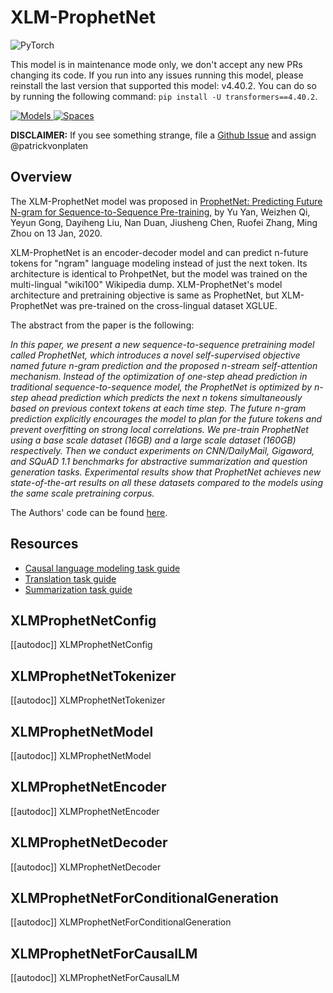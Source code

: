 <!--Copyright 2020 The HuggingFace Team. All rights reserved.

Licensed under the Apache License, Version 2.0 (the "License"); you may not use this file except in compliance with
the License. You may obtain a copy of the License at

http://www.apache.org/licenses/LICENSE-2.0

Unless required by applicable law or agreed to in writing, software distributed under the License is distributed on
an "AS IS" BASIS, WITHOUT WARRANTIES OR CONDITIONS OF ANY KIND, either express or implied. See the License for the
specific language governing permissions and limitations under the License.

⚠️ Note that this file is in Markdown but contain specific syntax for our doc-builder (similar to MDX) that may not be
rendered properly in your Markdown viewer.

-->

# XLM-ProphetNet

<div class="flex flex-wrap space-x-1">
<img alt="PyTorch" src="https://img.shields.io/badge/PyTorch-DE3412?style=flat&logo=pytorch&logoColor=white">
</div>

<Tip warning={true}>

This model is in maintenance mode only, we don't accept any new PRs changing its code.
If you run into any issues running this model, please reinstall the last version that supported this model: v4.40.2.
You can do so by running the following command: `pip install -U transformers==4.40.2`.

</Tip>

<div class="flex flex-wrap space-x-1">
<a href="https://huggingface.co/models?filter=xprophetnet">
<img alt="Models" src="https://img.shields.io/badge/All_model_pages-xprophetnet-blueviolet">
</a>
<a href="https://huggingface.co/spaces/docs-demos/xprophetnet-large-wiki100-cased-xglue-ntg">
<img alt="Spaces" src="https://img.shields.io/badge/%F0%9F%A4%97%20Hugging%20Face-Spaces-blue">
</a>
</div>

**DISCLAIMER:** If you see something strange, file a [Github Issue](https://github.com/huggingface/transformers/issues/new?assignees=&labels=&template=bug-report.md&title) and assign
@patrickvonplaten


## Overview

The XLM-ProphetNet model was proposed in [ProphetNet: Predicting Future N-gram for Sequence-to-Sequence Pre-training,](https://arxiv.org/abs/2001.04063) by Yu Yan, Weizhen Qi, Yeyun Gong, Dayiheng Liu, Nan Duan, Jiusheng Chen, Ruofei
Zhang, Ming Zhou on 13 Jan, 2020.

XLM-ProphetNet is an encoder-decoder model and can predict n-future tokens for "ngram" language modeling instead of
just the next token. Its architecture is identical to ProhpetNet, but the model was trained on the multi-lingual
"wiki100" Wikipedia dump. XLM-ProphetNet's model architecture and pretraining objective is same as ProphetNet, but XLM-ProphetNet was pre-trained on the cross-lingual dataset XGLUE.

The abstract from the paper is the following:

*In this paper, we present a new sequence-to-sequence pretraining model called ProphetNet, which introduces a novel
self-supervised objective named future n-gram prediction and the proposed n-stream self-attention mechanism. Instead of
the optimization of one-step ahead prediction in traditional sequence-to-sequence model, the ProphetNet is optimized by
n-step ahead prediction which predicts the next n tokens simultaneously based on previous context tokens at each time
step. The future n-gram prediction explicitly encourages the model to plan for the future tokens and prevent
overfitting on strong local correlations. We pre-train ProphetNet using a base scale dataset (16GB) and a large scale
dataset (160GB) respectively. Then we conduct experiments on CNN/DailyMail, Gigaword, and SQuAD 1.1 benchmarks for
abstractive summarization and question generation tasks. Experimental results show that ProphetNet achieves new
state-of-the-art results on all these datasets compared to the models using the same scale pretraining corpus.*

The Authors' code can be found [here](https://github.com/microsoft/ProphetNet).

## Resources

- [Causal language modeling task guide](../tasks/language_modeling)
- [Translation task guide](../tasks/translation)
- [Summarization task guide](../tasks/summarization)

## XLMProphetNetConfig

[[autodoc]] XLMProphetNetConfig

## XLMProphetNetTokenizer

[[autodoc]] XLMProphetNetTokenizer

## XLMProphetNetModel

[[autodoc]] XLMProphetNetModel

## XLMProphetNetEncoder

[[autodoc]] XLMProphetNetEncoder

## XLMProphetNetDecoder

[[autodoc]] XLMProphetNetDecoder

## XLMProphetNetForConditionalGeneration

[[autodoc]] XLMProphetNetForConditionalGeneration

## XLMProphetNetForCausalLM

[[autodoc]] XLMProphetNetForCausalLM
